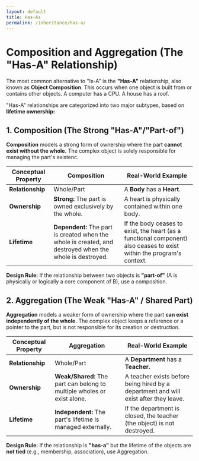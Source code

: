 ```yaml
---
layout: default
title: Has-As
permalink: /inheritance/has-a/
---
```


# Composition and Aggregation (The "Has-A" Relationship)

The most common alternative to "Is-A" is the **"Has-A"** relationship, also known as **Object Composition**. This occurs when one object is built from or contains other objects. A computer has a CPU. A house has a roof.

"Has-A" relationships are categorized into two major subtypes, based on **lifetime ownership:**

## 1. Composition (The Strong "Has-A"/"Part-of")

**Composition** models a strong form of ownership where the part **cannot exist without the whole.** The complex object is solely responsible for managing the part's existenc.

|Conceptual Property|Composition|Real-World Example|
|-------------------|-----------|------------------|
|**Relationship**|Whole/Part|A **Body** has a **Heart**.|
|**Ownership**|**Strong:** The part is owned exclusively by the whole.|A heart is physically contained within one body.|
|**Lifetime**| **Dependent:** The part is created when the whole is created, and destroyed when the whole is destroyed.| If the body ceases to exist, the heart (as a functional component) also ceases to exist within the program's context.|

**Design Rule:** If the relationship between two objects is **"part-of"** (A is physically or logically a core component of B), use a composition.

## 2. Aggregation (The Weak "Has-A" / Shared Part)

**Aggregation** models a weaker form of ownership where the part **can exist independently of the whole.** The complex object keeps a reference or a pointer to the part, but is not responsible for its creation or destruction.

|Conceptual Property|Aggregation|Real-World Example|
|-------------------|-----------|------------------|
|**Relationship**|Whole/Part|A **Department** has a **Teacher.**|
|**Ownership**|**Weak/Shared:** The part can belong to multiple wholes or exist alone.|A teacher exists before being hired by a department and will exist after they leave.|
|**Lifetime**|**Independent:** The part's lifetime is managed externally.|If the department is closed, the teacher (the object) is not destroyed.|

**Design Rule:** If the relationship is **"has-a"** but the lifetime of the objects are **not tied** (e.g., membership, association), use Aggregation.
